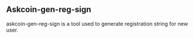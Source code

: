## Askcoin-gen-reg-sign

askcoin-gen-reg-sign is a tool used to generate registration string for new user.